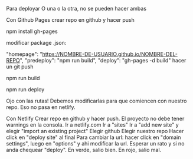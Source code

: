 Para deployar
O una o la otra, no se pueden hacer ambas

Con Github Pages
crear repo en github y hacer push

npm install gh-pages

modificar package .json:

"homepage": "https://NOMBRE-DE-USUARIO.github.io/NOMBRE-DEL-REPO",
"predeploy": "npm run build", "deploy": "gh-pages -d build"
hacer un git push

npm run build

npm run deploy

Ojo con las rutas! Debemos modificarlas para que comiencen con nuestro repo. Eso no pasa en netlify.

Con Netlify
Crear repo en github y hacer push. El proyecto no debe tener warnings en la consola.
Ir a netlify.com
Ir a "sites"
Ir a "add new site" y elegir "import an existing project"
Elegir github
Elegir nuestro repo
Hacer click en "deploy site" al final
Para cambiar la url: hacer click en "domain settings", luego en "options" y ahi modificar la url.
Esperar un rato y si no anda chequear "deploy". En verde, salio bien. En rojo, salio mal.